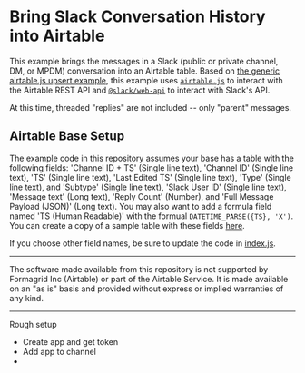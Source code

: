 # Bring Slack Conversation History into Airtable

This example brings the messages in a Slack (public or private channel, DM, or MPDM) conversation into an Airtable table. Based on [the generic airtable.js upsert example](.../../../../../javascript/using_airtable.js/), this example uses [`airtable.js`](https://github.com/airtable/airtable.js) to interact with the Airtable REST API and [`@slack/web-api`](https://slack.dev/node-slack-sdk/web-api) to interact with Slack's API.

At this time, threaded "replies" are not included -- only "parent" messages.

## Airtable Base Setup
The example code in this repository assumes your base has a table with the following fields: 'Channel ID + TS' (Single line text), 'Channel ID' (Single line text), 'TS' (Single line text), 'Last Edited TS' (Single line text), 'Type' (Single line text), and 'Subtype' (Single line text), 'Slack User ID' (Single line text), 'Message text' (Long text), 'Reply Count' (Number), and 'Full Message Payload (JSON)' (Long text). You may also want to add a formula field named 'TS (Human Readable)' with the formual `DATETIME_PARSE({TS}, 'X')`. You can create a copy of a sample table with these fields [here](https://airtable.com/shrB2653wGPc4KwoZ).

If you choose other field names, be sure to update the code in [index.js](./index.js).

---

The software made available from this repository is not supported by Formagrid Inc (Airtable) or part of the Airtable Service. It is made available on an "as is" basis and provided without express or implied warranties of any kind.

---

Rough setup
- Create app and get token
- Add app to channel
- 